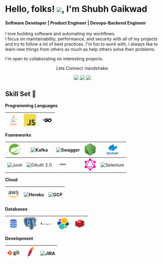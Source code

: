 # Hello, folks! <img src="https://raw.githubusercontent.com/MartinHeinz/MartinHeinz/master/wave.gif" width="30px">,  I'm Shubh Gaikwad

#### Software Developer | Product Engineer | Devops-Backend Engineer

I love building software and automating my workflows. <br>
I focus on maintainability, performance, and security with all of my projects and try to follow a lot of best practices. I'm fun to work with, I always like to learn new things from others as much as help others solve their problems.

I'm open to collaborating on interesting projects.



<p align="center"> Lets Connect :handshake:</p>
<p align="center"><a href="https://twitter.com/shubhdgaikwad"><img src="https://img.shields.io/badge/twitter-%231DA1F2.svg?&style=for-the-badge&logo=twitter&logoColor=white" height=25></a> <a href="https://www.linkedin.com/in/shubham-gaikwad-b90181b5/"><img src="https://img.shields.io/badge/linkedin-%230077B5.svg?&style=for-the-badge&logo=linkedin&logoColor=white" height=25></a> <a href="https://www.instagram.com/shubh.gaikwad/"><img src="https://img.shields.io/badge/instagram-%23E4405F.svg?&style=for-the-badge&logo=instagram&logoColor=white" height=25></a> 
</p>

## Skill Set :muscle:

**Programming Languages**

<img title="Java" alt="Java" width="40px" src="https://raw.githubusercontent.com/github/explore/master/topics/java/java.png" />|<img alt="JS" title="JavaScript" width="40px" src="https://raw.githubusercontent.com/github/explore/master/topics/javascript/javascript.png"> | <img alt="JS" title="Go" width="40px" src="https://raw.githubusercontent.com/github/explore/master/topics/go/go.png">
|--|--|--|

**Frameworks**

<img title="Spring Boot" alt="Spring Boot" width="40px" src="https://raw.githubusercontent.com/github/explore/master/topics/spring/spring.png">|<img title="Kafka" alt="Kafka" width="40px" src="https://upload.wikimedia.org/wikipedia/commons/0/05/Apache_kafka.svg">|<img title="Swagger" alt="Swagger" width="40px" src="https://upload.wikimedia.org/wikipedia/commons/a/ab/Swagger-logo.png">|<img title="Node" alt="Node" width="40px" src="https://raw.githubusercontent.com/github/explore/master/topics/nodejs/nodejs.png">|<img title="Docker" alt="Docker" width="40px" src="https://raw.githubusercontent.com/github/explore/master/topics/docker/docker.png">
|--|--|--|--|--|
<img title="Junit" alt="Junit" width="40px" src="https://junit.org/junit4/images/junit5-banner.png">|<img title="OAuth 2.0" alt="OAuth 2.0" width="40px" src="https://img.icons8.com/color/48/000000/authentication.png">|<img title="jQuery" alt="jQuery" width="40px" src="https://raw.githubusercontent.com/github/explore/master/topics/jquery/jquery.png">|<img title="GrahpQL" alt="GraphQL" width="40px" src="https://raw.githubusercontent.com/github/explore/master/topics/graphql/graphql.png">|<img title="Selenium" alt="Selenium" width="40px" src="https://img.icons8.com/color/48/000000/selenium-test-automation.png">

**Cloud**

<img title="AWS" alt="AWS" width="40px" src="https://raw.githubusercontent.com/github/explore/main/topics/aws/aws.png">|<img title="G" alt="Heroku" width="40px" src="https://img.icons8.com/color/48/000000/heroku.png">|<img title="GCP" alt="GCP" width="40px" src="https://img.icons8.com/fluency/48/000000/google-cloud.png">
|--|--|--|

**Databases**

<img title="SQL" alt="SQL" width="40px" src="https://raw.githubusercontent.com/github/explore/master/topics/sql/sql.png">|<img title="PostgreSQl" alt="PostgreSQl" width="40px" src="https://raw.githubusercontent.com/github/explore/master/topics/postgresql/postgresql.png">|<img title="MongoDB" alt="MongoDB" width="40px" src="https://raw.githubusercontent.com/github/explore/master/topics/mongodb/mongodb.png">|<img title="ElasticSearch" alt="ElasticSearch" width="40px" src="https://raw.githubusercontent.com/github/explore/master/topics/elasticsearch/elasticsearch.png">|<img title="Redis" alt="Redis" width="40px" src="https://raw.githubusercontent.com/github/explore/master/topics/redis/redis.png"> <br>
|--|--|--|--|--|

**Development**

<img title="git" alt="git" width="40px" src="https://raw.githubusercontent.com/github/explore/master/topics/git/git.png">|<img title="Maven" alt="Maven" width="40px" src="https://raw.githubusercontent.com/github/explore/master/topics/maven/maven.png">|<img title="JIRA" alt="JIRA" width="40px" src="https://logos-world.net/wp-content/uploads/2021/02/Jira-Emblem.png">
|--|--|--
<br>


<!-- ![Visitor Badge](https://visitor-badge.laobi.icu/badge?page_id=shubhtrino.shubhtrino) -->
